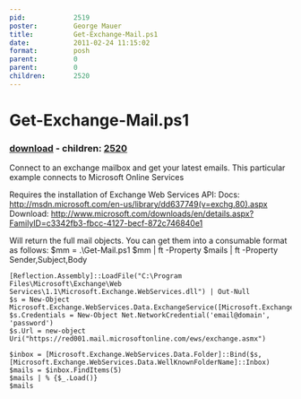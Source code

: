 ```yaml
---
pid:            2519
poster:         George Mauer
title:          Get-Exchange-Mail.ps1
date:           2011-02-24 11:15:02
format:         posh
parent:         0
parent:         0
children:       2520
---
```


# Get-Exchange-Mail.ps1

### [download](2519.ps1) - children: [2520](2520.md)

Connect to an exchange mailbox and get your latest emails.
This particular example connects to Microsoft Online Services

Requires the installation of Exchange Web Services API:
Docs: http://msdn.microsoft.com/en-us/library/dd637749(v=exchg.80).aspx
Download: http://www.microsoft.com/downloads/en/details.aspx?FamilyID=c3342fb3-fbcc-4127-becf-872c746840e1


Will return the full mail objects. You can get them into a consumable format as follows:
$mm = .\Get-Mail.ps1
$mm | ft -Property $mails | ft -Property Sender,Subject,Body


```posh
[Reflection.Assembly]::LoadFile("C:\Program Files\Microsoft\Exchange\Web Services\1.1\Microsoft.Exchange.WebServices.dll") | Out-Null
$s = New-Object Microsoft.Exchange.WebServices.Data.ExchangeService([Microsoft.Exchange.WebServices.Data.ExchangeVersion]::Exchange2007_SP1)
$s.Credentials = New-Object Net.NetworkCredential('email@domain', 'password')
$s.Url = new-object Uri("https://red001.mail.microsoftonline.com/ews/exchange.asmx")

$inbox = [Microsoft.Exchange.WebServices.Data.Folder]::Bind($s,[Microsoft.Exchange.WebServices.Data.WellKnownFolderName]::Inbox)
$mails = $inbox.FindItems(5) 
$mails | % {$_.Load()}
$mails
```

